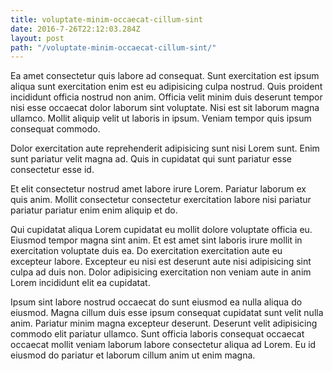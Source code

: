 ```yaml
---
title: voluptate-minim-occaecat-cillum-sint
date: 2016-7-26T22:12:03.284Z
layout: post
path: "/voluptate-minim-occaecat-cillum-sint/"
---
```


Ea amet consectetur quis labore ad consequat. Sunt exercitation est ipsum aliqua sunt exercitation enim est eu adipisicing culpa nostrud. Quis proident incididunt officia nostrud non anim. Officia velit minim duis deserunt tempor nisi esse occaecat dolor laborum sint voluptate. Nisi est sit laborum magna ullamco. Mollit aliquip velit ut laboris in ipsum. Veniam tempor quis ipsum consequat commodo.

Dolor exercitation aute reprehenderit adipisicing sunt nisi Lorem sunt. Enim sunt pariatur velit magna ad. Quis in cupidatat qui sunt pariatur esse consectetur esse id.

Et elit consectetur nostrud amet labore irure Lorem. Pariatur laborum ex quis anim. Mollit consectetur consectetur exercitation labore nisi pariatur pariatur pariatur enim enim aliquip et do.

Qui cupidatat aliqua Lorem cupidatat eu mollit dolore voluptate officia eu. Eiusmod tempor magna sint anim. Et est amet sint laboris irure mollit in exercitation voluptate duis ea. Do exercitation exercitation aute eu excepteur labore. Excepteur eu nisi est deserunt aute nisi adipisicing sint culpa ad duis non. Dolor adipisicing exercitation non veniam aute in anim Lorem incididunt elit ea cupidatat.

Ipsum sint labore nostrud occaecat do sunt eiusmod ea nulla aliqua do eiusmod. Magna cillum duis esse ipsum consequat cupidatat sunt velit nulla anim. Pariatur minim magna excepteur deserunt. Deserunt velit adipisicing commodo elit pariatur ullamco. Sunt officia laboris consequat occaecat occaecat mollit veniam laborum labore consectetur aliqua ad Lorem. Eu id eiusmod do pariatur et laborum cillum anim ut enim magna.